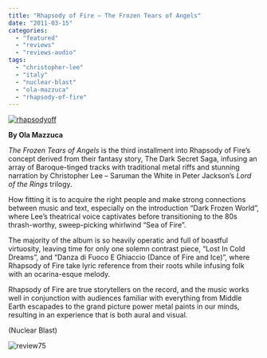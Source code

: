 ```yaml
---
title: "Rhapsody of Fire – The Frozen Tears of Angels"
date: "2011-03-15"
categories: 
  - "featured"
  - "reviews"
  - "reviews-audio"
tags: 
  - "christopher-lee"
  - "italy"
  - "nuclear-blast"
  - "ola-mazzuca"
  - "rhapsody-of-fire"
---
```


[![](http://www.hellbound.ca/wp-content/uploads/2010/07/rhapsodyoff.jpg "rhapsodyoff")](http://www.hellbound.ca/wp-content/uploads/2010/07/rhapsodyoff.jpg)

**By Ola Mazzuca**

_The Frozen Tears of Angels_ is the third installment into Rhapsody of Fire’s concept derived from their fantasy story, The Dark Secret Saga, infusing an array of Baroque-tinged tracks with traditional metal riffs and stunning narration by Christopher Lee – Saruman the White in Peter Jackson’s _Lord of the Rings_ trilogy.

How fitting it is to acquire the right people and make strong connections between music and text, especially on the introduction “Dark Frozen World”, where Lee’s theatrical voice captivates before transitioning to the 80s thrash-worthy, sweep-picking whirlwind “Sea of Fire”.

The majority of the album is so heavily operatic and full of boastful virtuosity, leaving time for only one solemn contrast piece, “Lost In Cold Dreams”, and “Danza di Fuoco E Ghiaccio (Dance of Fire and Ice)”, where Rhapsody of Fire take lyric reference from their roots while infusing folk with an ocarina-esque melody.

Rhapsody of Fire are true storytellers on the record, and the music works well in conjunction with audiences familiar with everything from Middle Earth escapades to the grand picture power metal paints in our minds, resulting in an experience that is both aural and visual.

(Nuclear Blast)

![](http://www.hellbound.ca/wp-content/uploads/2009/09/review75.png "review75")
